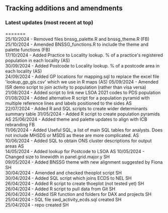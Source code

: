 ## Tracking additions and amendments

### Latest updates (most recent at top)


=======  
25/10/2024 - Removed files bnssg_palette.R and bnssg_theme.R (FB)  
25/10/2024 - Amended BNSSG_functions.R to include the theme and palette functions (FB)   
17/10/2024 - Added Practice to Locality lookup.  % of a practice's registered population in each locality (AS)  
30/09/2024 - Added Postcode to Locality lookup.  % of a postcode area in each locality (AS)  
24/09/2024 - Added GP locations for mapping.sql to replace the excel file 'lookup_gp_gis.csv' which we use in R maps (AS)
05/09/2024 - Amended ISR demo script to join activity to population (rather than visa versa)  
21/08/2024 - Added script to link new LSOA 2021 codes to PDS population  
01/08/2024 - Added alternative R script for a population pyramid with multiple reference lines and labels positioned to the sides AS  
22/07/2024 - Added R and SQL scripts to create wider determinants summary table
31/05/2024 - Added R script to create population pyramids AS
25/06/2024 - Added theme and palette updates to align with ICB rebranding FB  
11/06/2024 - Added Useful SQL, a list of main SQL tables for analysts.  Does not include MHSDS or MSDS as these are more complicated. AS  
10/06/2024 - Added SQL to obtain ONS cluster descriptions for output areas AS  
14/05/2024 - Added lookup for Postcode to LSOA AS
10/05/2024 - Changed size to linewidth in panel.grid.major.y SH  
09/05/2024 - Added BNSSG theme with new alignment suggested by Fiona SH  
30/04/2024 - Amended and checked theoplot script SH  
30/04/2024 - Added SQL script which joins ECDS to NEL SH  
26/04/2024 - Added R script to create thoeplot (not tested yet) SH  
26/04/2024 - Added R script to pull data from Git SH  
26/04/2024 - Added ISR function and folders for DAX and projects  SH
25/04/2024 - SQL file swd_activity_ecds.sql created SH  
25/04/2024 - repo created SH
  
